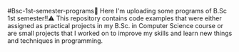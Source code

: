 #Bsc-1st-semester-programs🚩
Here I'm uploading some programs of B.Sc 1st semester!!⚠️ 
This repository contains code examples that were either assigned as practical projects in my B.Sc. in Computer Science course or are small projects that I worked on to improve my skills and learn new things and techniques in programming.
